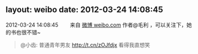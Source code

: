 layout: weibo
date: 2012-03-24 14:08:45
---
<meta name="referrer" content="no-referrer" />

2012-03-24 14:08:45  &nbsp;&nbsp;&nbsp;&nbsp;&nbsp;&nbsp; 来自 <a href="http://weibo.com/" rel="nofollow">微博 weibo.com</a>
作者@毛利 ，可以关注下，她的书也很不错~
>  @小齿: 普通青年男友 http://t.cn/zOJfdjx  看得我直想笑 ​​​
